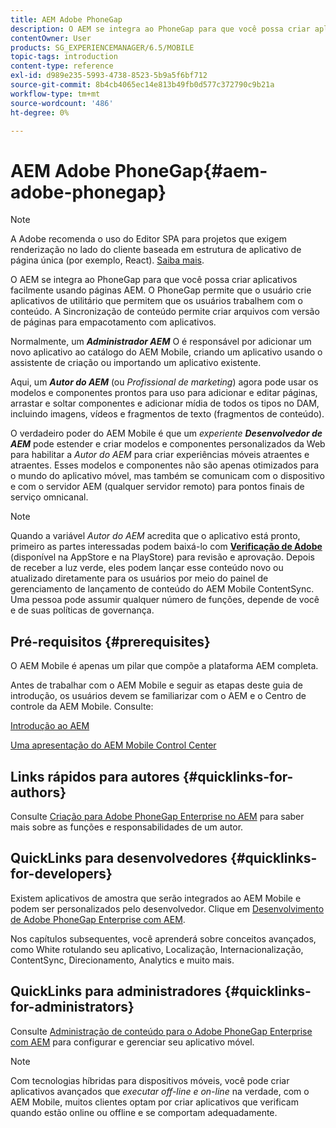 ```yaml
---
title: AEM Adobe PhoneGap
description: O AEM se integra ao PhoneGap para que você possa criar aplicativos facilmente usando páginas AEM. Siga esta página para começar a usar o Adobe PhoneGap Enterprise.
contentOwner: User
products: SG_EXPERIENCEMANAGER/6.5/MOBILE
topic-tags: introduction
content-type: reference
exl-id: d989e235-5993-4738-8523-5b9a5f6bf712
source-git-commit: 8b4cb4065ec14e813b49fb0d577c372790c9b21a
workflow-type: tm+mt
source-wordcount: '486'
ht-degree: 0%

---
```


# AEM Adobe PhoneGap{#aem-adobe-phonegap}

>[!NOTE]
>
>A Adobe recomenda o uso do Editor SPA para projetos que exigem renderização no lado do cliente baseada em estrutura de aplicativo de página única (por exemplo, React). [Saiba mais](/help/sites-developing/spa-overview.md).

O AEM se integra ao PhoneGap para que você possa criar aplicativos facilmente usando páginas AEM. O PhoneGap permite que o usuário crie aplicativos de utilitário que permitem que os usuários trabalhem com o conteúdo. A Sincronização de conteúdo permite criar arquivos com versão de páginas para empacotamento com aplicativos.

Normalmente, um ***Administrador AEM*** O é responsável por adicionar um novo aplicativo ao catálogo do AEM Mobile, criando um aplicativo usando o assistente de criação ou importando um aplicativo existente.

Aqui, um ***Autor do AEM*** (ou *Profissional de marketing*) agora pode usar os modelos e componentes prontos para uso para adicionar e editar páginas, arrastar e soltar componentes e adicionar mídia de todos os tipos no DAM, incluindo imagens, vídeos e fragmentos de texto (fragmentos de conteúdo).

O verdadeiro poder do AEM Mobile é que um *experiente* ***Desenvolvedor de AEM*** pode estender e criar modelos e componentes personalizados da Web para habilitar a *Autor do AEM* para criar experiências móveis atraentes e atraentes. Esses modelos e componentes não são apenas otimizados para o mundo do aplicativo móvel, mas também se comunicam com o dispositivo e com o servidor AEM (qualquer servidor remoto) para pontos finais de serviço omnicanal.

>[!NOTE]
>
>Quando a variável *Autor do AEM* acredita que o aplicativo está pronto, primeiro as partes interessadas podem baixá-lo com **[Verificação de Adobe](/help/mobile/phonegap-mobile-quickstart.md)** (disponível na AppStore e na PlayStore) para revisão e aprovação. Depois de receber a luz verde, eles podem lançar esse conteúdo novo ou atualizado diretamente para os usuários por meio do painel de gerenciamento de lançamento de conteúdo do AEM Mobile ContentSync. Uma pessoa pode assumir qualquer número de funções, depende de você e de suas políticas de governança.

## Pré-requisitos {#prerequisites}

O AEM Mobile é apenas um pilar que compõe a plataforma AEM completa.

Antes de trabalhar com o AEM Mobile e seguir as etapas deste guia de introdução, os usuários devem se familiarizar com o AEM e o Centro de controle da AEM Mobile. Consulte:

[Introdução ao AEM](/help/sites-deploying/deploy.md)

[Uma apresentação do AEM Mobile Control Center](/help/mobile/phonegap-authoring-apps.md)

## Links rápidos para autores {#quicklinks-for-authors}

Consulte [Criação para Adobe PhoneGap Enterprise no AEM](/help/mobile/phonegap.md) para saber mais sobre as funções e responsabilidades de um autor.

## QuickLinks para desenvolvedores {#quicklinks-for-developers}

Existem aplicativos de amostra que serão integrados ao AEM Mobile e podem ser personalizados pelo desenvolvedor. Clique em [Desenvolvimento de Adobe PhoneGap Enterprise com AEM](/help/mobile/developing-in-phonegap.md).

Nos capítulos subsequentes, você aprenderá sobre conceitos avançados, como White rotulando seu aplicativo, Localização, Internacionalização, ContentSync, Direcionamento, Analytics e muito mais.

## QuickLinks para administradores {#quicklinks-for-administrators}

Consulte [Administração de conteúdo para o Adobe PhoneGap Enterprise com AEM](/help/mobile/administer-phonegap.md) para configurar e gerenciar seu aplicativo móvel.

>[!NOTE]
>
>Com tecnologias híbridas para dispositivos móveis, você pode criar aplicativos avançados que *executar off-line e on-line* na verdade, com o AEM Mobile, muitos clientes optam por criar aplicativos que verificam quando estão online ou offline e se comportam adequadamente.
